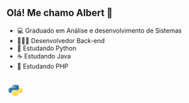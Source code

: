 ## Olá! Me chamo Albert 👋


- 💻 Graduado em Análise e desenvolvimento de Sistemas
- 🧑🏽‍💻 Desenvolvedor Back-end
- 🐍 Estudando Python
- ☕ Estudando Java
- 🐘 Estudando PHP

<div style="display: inline_block"><br>
  <img align="center" alt="Rafa-Python" height="30" width="40" src="https://raw.githubusercontent.com/devicons/devicon/master/icons/python/python-original.svg">
</div>
